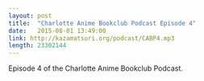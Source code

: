 ```yaml
---
layout: post
title:  "Charlotte Anime Bookclub Podcast Episode 4"
date:   2015-08-01 13:49:00
link: http://kazamatsuri.org/podcast/CABP4.mp3
length: 23302144  
---
```


Episode 4 of the Charlotte Anime Bookclub Podcast.